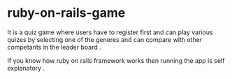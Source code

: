 # ruby-on-rails-game

It is a quiz game where users have to register first and can play various quizes by selecting one of the generes and can compare 
with other competants in the leader board .

If you know how ruby on rails framework works then running the app is self explanatory .


